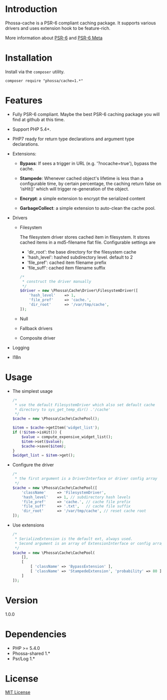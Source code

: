 # Introduction

Phossa-cache is a PSR-6 compliant caching package. It supports various drivers
and uses extension hook to be feature-rich.

More information about [PSR-6](http://www.php-fig.org/psr/psr-6/) and
[PSR-6 Meta](http://www.php-fig.org/psr/psr-6/meta/)

# Installation

Install via the `composer` utility.

```
composer require "phossa/cache=1.*"
```

# Features

- Fully PSR-6 compliant. Maybe the best PSR-6 caching package you will find
  at github at this time.

- Support PHP 5.4+.

- PHP7 ready for return type declarations and argument type declarations.

- Extensions:

  - **Bypass**: If sees a trigger in URL (e.g. '?nocache=true'), bypass the
    cache.

  - **Stampede**: Whenever cached object's lifetime is less than a configurable
    time, by certain percentage, the caching return false on 'isHit()' which
    will trigger re-generation of the object.

  - **Encrypt**: a simple extension to encrypt the serialized content

  - **GarbageCollect**: a simple extension to auto-clean the cache pool.

- Drivers

  - Filesystem

    The filesystem driver stores cached item in filesystem. It stores cached
    items in a md5-filename flat file. Configurable settings are

    - 'dir_root': the base directory for the filesystem cache
    - 'hash_level': hashed subdirectory level. default to 2
    - 'file_pref': cached item filename prefix
    - 'file_suff': cached item filename suffix

    ```php
    /*
     * construct the driver manually
     */
    $driver = new \Phossa\Cache\Driver\FilesystemDriver([
        'hash_level'    => 1,
        'file_pref'     => 'cache.',
        'dir_root'      => '/var/tmp/cache',
    ]);
    ```

  - Null

  - Fallback drivers

  - Composite driver

- Logging

- I18n

# Usage

- The simplest usage

    ```php
    /*
     * use the default FilesystemDriver which also set default cache
     * directory to sys_get_temp_dir() .'/cache'
     */
    $cache = new \Phossa\Cache\CachePool();

    $item = $cache->getItem('widget_list');
    if (!$item->isHit()) {
        $value = compute_expensive_widget_list();
        $item->set($value);
        $cache->save($item);
    }
    $widget_list = $item->get();
    ```
- Configure the driver

    ```php
    /*
     * the first argument is a DriverInterface or driver config array
     */
    $cache = new \Phossa\Cache\CachePool([
        'className'     => 'FilesystemDriver',
        'hash_level'    => 1, // subdirectory hash levels
        'file_pref'     => 'cache.', // cache file prefix
        'file_suff'     => '.txt',   // cache file suffix
        'dir_root'      => '/var/tmp/cache', // reset cache root
    ]);
    ```

- Use extensions

    ```php
    /*
     * SerializeExtension is the default ext, always used.
     * Second argument is an array of ExtensionInterface or config array
     */
    $cache = new \Phossa\Cache\CachePool(
        [],
        [
            [ 'className' => 'BypassExtension' ],
            [ 'className' => 'StampedeExtension', 'probability' => 80 ]
        ]
    ]);
    ```

# Version
1.0.0

# Dependencies

- PHP >= 5.4.0
- Phossa-shared 1.*
- Psr/Log 1.*

# License
[MIT License](http://spdx.org/licenses/MIT)